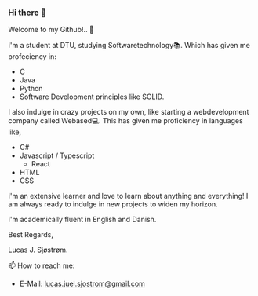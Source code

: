 ### Hi there 👋

Welcome to my Github!.. 🎉

I'm a student at DTU, studying Softwaretechnology📚. Which has given me profeciency in:
- C
- Java
- Python
- Software Development principles like SOLID.

I also indulge in crazy projects on my own, like starting a webdevelopment company called Webased💻. This has given me proficiency in languages like,
- C#
- Javascript / Typescript
  - React
- HTML
- CSS

I'm an extensive learner and love to learn about anything and everything! I am always ready to indulge in new projects to widen my horizon.

I'm academically fluent in English and Danish.

Best Regards,

Lucas J. Sjøstrøm.

📫 How to reach me: 
- E-Mail: lucas.juel.sjostrom@gmail.com


<!--
**LucasJuel/lucasjuel** is a ✨ _special_ ✨ repository because its `README.md` (this file) appears on your GitHub profile.

Here are some ideas to get you started:

- 🔭 I’m currently working on ...
- 🌱 I’m currently learning ...
- 👯 I’m looking to collaborate on ...
- 🤔 I’m looking for help with ...
- 💬 Ask me about ...

- 😄 Pronouns: ...
- ⚡ Fun fact: ...
-->
